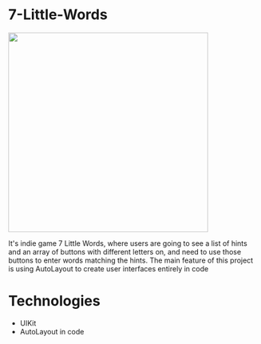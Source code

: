 # 7-Little-Words
<img src="https://user-images.githubusercontent.com/71500020/148658646-8703a771-87e6-42a8-8e3d-a9377f94dd64.png" width="400" />

It's indie game 7 Little Words, where users are going to see a list of hints and an array of buttons with different letters on, and need to use those buttons to enter words matching the hints.
The main feature of this project is using AutoLayout to create user interfaces entirely in code


# Technologies
* UIKit
* AutoLayout in code
